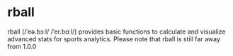 # rball
rball (/ˈeə.bɔːl/ /ˈer.bɑːl/) provides basic functions to calculate and visualize advanced stats for sports analytics. Please note that rball is still far away from 1.0.0
